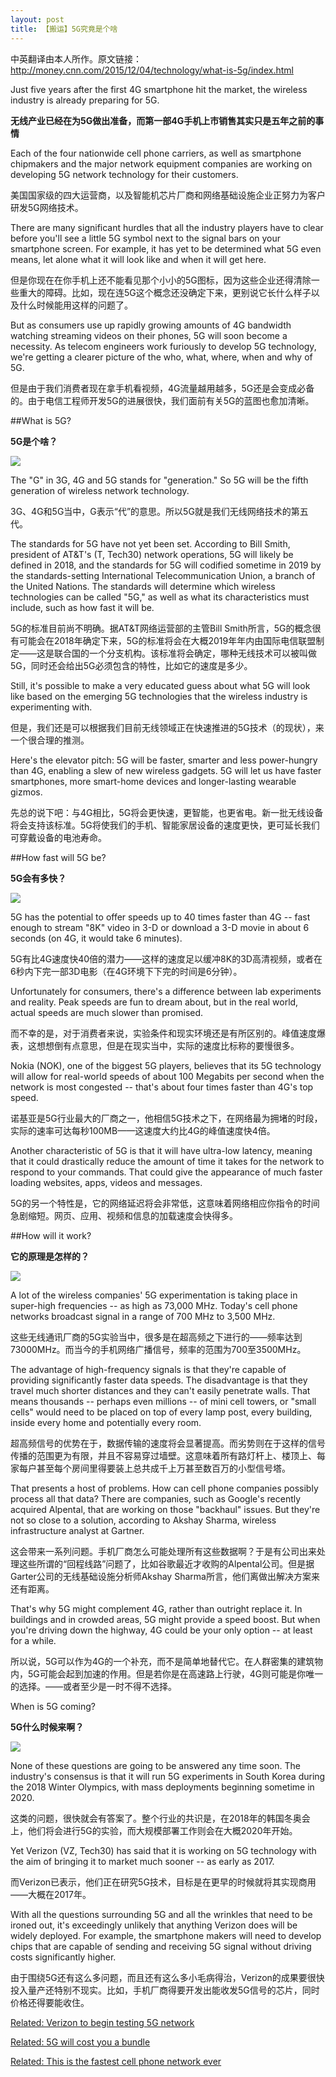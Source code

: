 ```yaml
---
layout: post
title: 【搬运】5G究竟是个啥
---
```


中英翻译由本人所作。原文链接：<http://money.cnn.com/2015/12/04/technology/what-is-5g/index.html>

<p class=lead>Just five years after the first 4G smartphone hit the market, the wireless industry is already preparing for 5G.</p>

**无线产业已经在为5G做出准备，而第一部4G手机上市销售其实只是五年之前的事情**

Each of the four nationwide cell phone carriers, as well as smartphone chipmakers and the major network equipment companies are working on developing 5G network technology for their customers.

美国国家级的四大运营商，以及智能机芯片厂商和网络基础设施企业正努力为客户研发5G网络技术。

There are many significant hurdles that all the industry players have to clear before you'll see a little 5G symbol next to the signal bars on your smartphone screen. For example, it has yet to be determined what 5G even means, let alone what it will look like and when it will get here.

但是你现在在你手机上还不能看见那个小小的5G图标，因为这些企业还得清除一些重大的障碍。比如，现在连5G这个概念还没确定下来，更别说它长什么样子以及什么时候能用这样的问题了。

But as consumers use up rapidly growing amounts of 4G bandwidth watching streaming videos on their phones, 5G will soon become a necessity. As telecom engineers work furiously to develop 5G technology, we're getting a clearer picture of the who, what, where, when and why of 5G.

但是由于我们消费者现在拿手机看视频，4G流量越用越多，5G还是会变成必备的。由于电信工程师开发5G的进展很快，我们面前有关5G的蓝图也愈加清晰。

##What is 5G?

**5G是个啥？**

![](http://i2.cdn.turner.com/money/dam/assets/150518144020-5g-wireless-table-780x439.jpg)

The "G" in 3G, 4G and 5G stands for "generation." So 5G will be the fifth generation of wireless network technology.

3G、4G和5G当中，G表示“代”的意思。所以5G就是我们无线网络技术的第五代。

The standards for 5G have not yet been set. According to Bill Smith, president of AT&T's (T, Tech30) network operations, 5G will likely be defined in 2018, and the standards for 5G will codified sometime in 2019 by the standards-setting International Telecommunication Union, a branch of the United Nations. The standards will determine which wireless technologies can be called "5G," as well as what its characteristics must include, such as how fast it will be.

5G的标准目前尚不明确。据AT&T网络运营部的主管Bill Smith所言，5G的概念很有可能会在2018年确定下来，5G的标准将会在大概2019年年内由国际电信联盟制定——这是联合国的一个分支机构。该标准将会确定，哪种无线技术可以被叫做5G，同时还会给出5G必须包含的特性，比如它的速度是多少。

Still, it's possible to make a very educated guess about what 5G will look like based on the emerging 5G technologies that the wireless industry is experimenting with.

但是，我们还是可以根据我们目前无线领域正在快速推进的5G技术（的现状），来一个很合理的推测。

Here's the elevator pitch: 5G will be faster, smarter and less power-hungry than 4G, enabling a slew of new wireless gadgets. 5G will let us have faster smartphones, more smart-home devices and longer-lasting wearable gizmos.

先总的说下吧：与4G相比，5G将会更快速，更智能，也更省电。新一批无线设备将会支持该标准。5G将使我们的手机、智能家居设备的速度更快，更可延长我们可穿戴设备的电池寿命。

##How fast will 5G be?

**5G会有多快？**

![](http://i2.cdn.turner.com/money/dam/assets/150908113155-4g-vs-5g-780x439.jpg)

5G has the potential to offer speeds up to 40 times faster than 4G -- fast enough to stream "8K" video in 3-D or download a 3-D movie in about 6 seconds (on 4G, it would take 6 minutes).

5G有比4G速度快40倍的潜力——这样的速度足以缓冲8K的3D高清视频，或者在6秒内下完一部3D电影（在4G环境下下完的时间是6分钟）。

Unfortunately for consumers, there's a difference between lab experiments and reality. Peak speeds are fun to dream about, but in the real world, actual speeds are much slower than promised.

而不幸的是，对于消费者来说，实验条件和现实环境还是有所区别的。峰值速度爆表，这想想倒有点意思，但是在现实当中，实际的速度比标称的要慢很多。

Nokia (NOK), one of the biggest 5G players, believes that its 5G technology will allow for real-world speeds of about 100 Megabits per second when the network is most congested -- that's about four times faster than 4G's top speed.

诺基亚是5G行业最大的厂商之一，他相信5G技术之下，在网络最为拥堵的时段，实际的速率可达每秒100MB——这速度大约比4G的峰值速度快4倍。

Another characteristic of 5G is that it will have ultra-low latency, meaning that it could drastically reduce the amount of time it takes for the network to respond to your commands. That could give the appearance of much faster loading websites, apps, videos and messages.

5G的另一个特性是，它的网络延迟将会非常低，这意味着网络相应你指令的时间急剧缩短。网页、应用、视频和信息的加载速度会快得多。

##How will it work?

**它的原理是怎样的？**

![](http://i2.cdn.turner.com/money/dam/assets/150318122744-cell-tower-780x439.jpg)

A lot of the wireless companies' 5G experimentation is taking place in super-high frequencies -- as high as 73,000 MHz. Today's cell phone networks broadcast signal in a range of 700 MHz to 3,500 MHz.

这些无线通讯厂商的5G实验当中，很多是在超高频之下进行的——频率达到73000MHz。而当今的手机网络广播信号，频率的范围为700至3500MHz。

The advantage of high-frequency signals is that they're capable of providing significantly faster data speeds. The disadvantage is that they travel much shorter distances and they can't easily penetrate walls. That means thousands -- perhaps even millions -- of mini cell towers, or "small cells" would need to be placed on top of every lamp post, every building, inside every home and potentially every room.

超高频信号的优势在于，数据传输的速度将会显著提高。而劣势则在于这样的信号传播的范围更为有限，并且不容易穿过墙壁。这意味着所有路灯杆上、楼顶上、每家每户甚至每个房间里得要装上总共成千上万甚至数百万的小型信号塔。

That presents a host of problems. How can cell phone companies possibly process all that data? There are companies, such as Google's recently acquired Alpental, that are working on those "backhaul" issues. But they're not so close to a solution, according to Akshay Sharma, wireless infrastructure analyst at Gartner.

这会带来一系列问题。手机厂商怎么可能处理所有这些数据啊？于是有公司出来处理这些所谓的“回程线路”问题了，比如谷歌最近才收购的Alpental公司。但是据Garter公司的无线基础设施分析师Akshay Sharma所言，他们离做出解决方案来还有距离。

That's why 5G might complement 4G, rather than outright replace it. In buildings and in crowded areas, 5G might provide a speed boost. But when you're driving down the highway, 4G could be your only option -- at least for a while.

所以说，5G可以作为4G的一个补充，而不是简单地替代它。在人群密集的建筑物内，5G可能会起到加速的作用。但是若你是在高速路上行驶，4G则可能是你唯一的选择。——或者至少是一时不得不选择。

When is 5G coming?

**5G什么时候来啊？**

![](http://i2.cdn.turner.com/money/dam/assets/151204122447-5g-780x439.jpg)

None of these questions are going to be answered any time soon. The industry's consensus is that it will run 5G experiments in South Korea during the 2018 Winter Olympics, with mass deployments beginning sometime in 2020.

这类的问题，很快就会有答案了。整个行业的共识是，在2018年的韩国冬奥会上，他们将会进行5G的实验，而大规模部署工作则会在大概2020年开始。

Yet Verizon (VZ, Tech30) has said that it is working on 5G technology with the aim of bringing it to market much sooner -- as early as 2017.

而Verizon已表示，他们正在研究5G技术，目标是在更早的时候就将其实现商用——大概在2017年。

With all the questions surrounding 5G and all the wrinkles that need to be ironed out, it's exceedingly unlikely that anything Verizon does will be widely deployed. For example, the smartphone makers will need to develop chips that are capable of sending and receiving 5G signal without driving costs significantly higher.

由于围绕5G还有这么多问题，而且还有这么多小毛病得治，Verizon的成果要很快投入量产还特别不现实。比如，手机厂商得要开发出能收发5G信号的芯片，同时价格还得要能收住。

[Related: Verizon to begin testing 5G network](http://money.cnn.com/2015/09/08/technology/verizon-5g/?iid=EL)

[Related: 5G will cost you a bundle](http://money.cnn.com/2015/05/18/technology/5g-cost-wireless-data/?iid=EL)

[Related: This is the fastest cell phone network ever](http://money.cnn.com/2015/04/08/technology/nokia-5g-cell-phone-network/?iid=EL)
